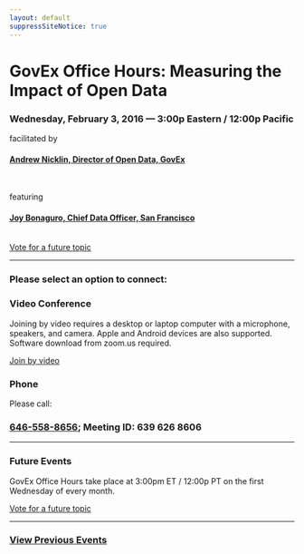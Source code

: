 ```yaml
---
layout: default
suppressSiteNotice: true
---
```


  <div class="row center-block">
    <h1>GovEx Office Hours: Measuring the Impact of Open Data</h1>
    <h3>Wednesday, February 3, 2016 &mdash; 3:00p Eastern / 12:00p Pacific</h3>
    <p>facilitated by</p>
    <!--<h4><a href="https://www.linkedin.com/in/carterhewgley">Carter Hewgley, Director of Performance & Analytics, GovEx</a></h4> -->
    <h4><a href="https://www.linkedin.com/in/andrewnicklin">Andrew Nicklin, Director of Open Data, GovEx</a></h4>
    <br />
    <p>featuring</p>
    <h4><a href="https://www.linkedin.com/in/joybonaguro">Joy Bonaguro, Chief Data Officer, San Francisco</a></h4>
    <br />    
    <a class="btn btn-primary" href="/office-hours/vote" target="_blank">Vote for a future topic</a>
    <br />
    <hr />
    <h3>Please select an option to connect:</h3>
  </div>

  <div class="row">
    <div class="col-md-6">
      <div class="panel panel-info">
        <div class="panel-heading"><h3 class="panel-title"><span class="glyphicon glyphicon glyphicon-facetime-video"></span> Video Conference</h3></div>
        <div class="panel-body">
          <p>Joining by video requires a desktop or laptop computer with a microphone, speakers, and camera. Apple and Android devices are also supported. Software download from zoom.us required.</p>
          <a class="btn btn-primary" href="https://zoom.us/j/6396268606" target="_blank">Join by video</a>
        </div>
      </div>
    </div>
    <div class="col-md-6">
      <div class="panel panel-info">
        <div class="panel-heading"><h3 class="panel-title"><span class="glyphicon glyphicon-earphone"></span> Phone</h3></div>
        <div class="panel-body">
          <p>Please call:</p>
          <h3><a href="tel:+1-646-558-8656">646-558-8656</a>; Meeting ID: 639 626 8606</h3>
        </div>
      </div>
    </div>
  </div>

  <hr />
  
  <div class="row center-block">
    <h3>Future Events</h3>
    <p>GovEx Office Hours take place at 3:00pm ET / 12:00p PT on the first Wednesday of every month.</p>
    <a class="btn btn-primary" href="/office-hours/vote" target="_blank">Vote for a future topic</a>
  </div>
  
  <hr />
  
  <div class="row center-block">
    <h3 id="previousevents"><a class="btn btn-primary" href="http://govex.jhu.edu/resource-type/office-hours/">View Previous Events</a></h3>
  </div>
      

